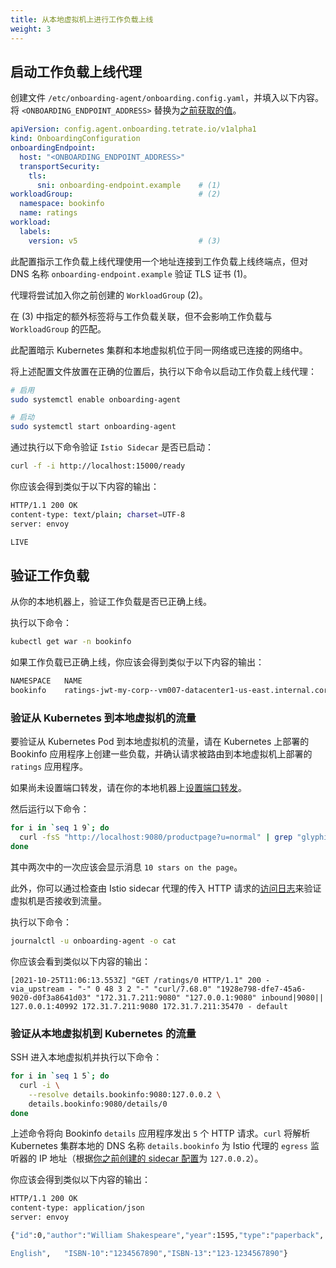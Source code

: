 ```yaml
---
title: 从本地虚拟机上进行工作负载上线
weight: 3
---
```


## 启动工作负载上线代理

创建文件 `/etc/onboarding-agent/onboarding.config.yaml`，并填入以下内容。将 `<ONBOARDING_ENDPOINT_ADDRESS>` 替换为[之前获取的值](../../aws-ec2/enable-workload-onboarding)。

```yaml
apiVersion: config.agent.onboarding.tetrate.io/v1alpha1
kind: OnboardingConfiguration
onboardingEndpoint:
  host: "<ONBOARDING_ENDPOINT_ADDRESS>"
  transportSecurity:
    tls:
      sni: onboarding-endpoint.example    # (1)
workloadGroup:                            # (2)
  namespace: bookinfo
  name: ratings
workload:
  labels:
    version: v5                           # (3)
```

此配置指示工作负载上线代理使用一个地址连接到工作负载上线终端点，但对 DNS 名称 `onboarding-endpoint.example` 验证 TLS 证书 (1)。

代理将尝试加入你之前创建的 `WorkloadGroup` (2)。

在 (3) 中指定的额外标签将与工作负载关联，但不会影响工作负载与 `WorkloadGroup` 的匹配。

此配置暗示 Kubernetes 集群和本地虚拟机位于同一网络或已连接的网络中。

将上述配置文件放置在正确的位置后，执行以下命令以启动工作负载上线代理：

```bash
# 启用
sudo systemctl enable onboarding-agent

# 启动
sudo systemctl start onboarding-agent
```

通过执行以下命令验证 `Istio Sidecar` 是否已启动：

```bash
curl -f -i http://localhost:15000/ready
```

你应该会得到类似于以下内容的输出：

```bash
HTTP/1.1 200 OK
content-type: text/plain; charset=UTF-8
server: envoy

LIVE
```

## 验证工作负载

从你的本地机器上，验证工作负载是否已正确上线。

执行以下命令：

```bash
kubectl get war -n bookinfo 
```

如果工作负载已正确上线，你应该会得到类似于以下内容的输出：

```bash
NAMESPACE   NAME                                                           AGENT CONNECTED   AGE
bookinfo    ratings-jwt-my-corp--vm007-datacenter1-us-east.internal.corp   True              1m
```

### 验证从 Kubernetes 到本地虚拟机的流量

要验证从 Kubernetes Pod 到本地虚拟机的流量，请在 Kubernetes 上部署的 Bookinfo 应用程序上创建一些负载，并确认请求被路由到本地虚拟机上部署的 `ratings` 应用程序。

如果尚未设置端口转发，请在你的本地机器上[设置端口转发](../../aws-ec2/bookinfo)。

然后运行以下命令：

```bash
for i in `seq 1 9`; do
  curl -fsS "http://localhost:9080/productpage?u=normal" | grep "glyphicon-star" | wc -l | awk '{print $1" stars on the page"}'
done
```

其中两次中的一次应该会显示消息 `10 stars on the page`。

此外，你可以通过检查由 Istio sidecar 代理的传入 HTTP 请求的[访问日志](https://www.envoyproxy.io/docs/envoy/latest/configuration/observability/access_log/usage)来验证虚拟机是否接收到流量。

执行以下命令：

```bash
journalctl -u onboarding-agent -o cat
```

你应该会看到类似以下内容的输出：

```text
[2021-10-25T11:06:13.553Z] "GET /ratings/0 HTTP/1.1" 200 - via_upstream - "-" 0 48 3 2 "-" "curl/7.68.0" "1928e798-dfe7-45a6-9020-d0f3a8641d03" "172.31.7.211:9080" "127.0.0.1:9080" inbound|9080|| 127.0.0.1:40992 172.31.7.211:9080 172.31.7.211:35470 - default
```

### 验证从本地虚拟机到 Kubernetes 的流量

SSH 进入本地虚拟机并执行以下命令：

```bash
for i in `seq 1 5`; do
  curl -i \
    --resolve details.bookinfo:9080:127.0.0.2 \
    details.bookinfo:9080/details/0
done
```

上述命令将向 Bookinfo `details` 应用程序发出 `5` 个 HTTP 请求。`curl` 将解析 Kubernetes 集群本地的 DNS 名称 `details.bookinfo` 为 Istio 代理的 `egress` 监听器的 IP 地址（根据[你之前创建的 sidecar 配置](../configure-workload-onboarding)为 `127.0.0.2`）。

你应该会得到类似以下内容的输出：

```bash
HTTP/1.1 200 OK
content-type: application/json
server: envoy

{"id":0,"author":"William Shakespeare","year":1595,"type":"paperback",   "pages":200,"publisher":"PublisherA","language":"

English",   "ISBN-10":"1234567890","ISBN-13":"123-1234567890"}
```
